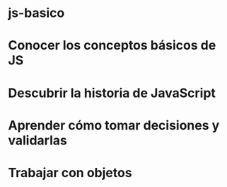 # js-basico
# Conocer los conceptos básicos de JS
# Descubrir la historia de JavaScript
# Aprender cómo tomar decisiones y validarlas
# Trabajar con objetos